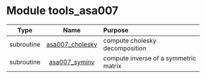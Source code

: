 # Module tools_asa007

| Type | Name | Purpose |
| :--: | :--: | :---------- |
| subroutine | [asa007_cholesky](https://github.com/JCSDA/saber/tree/develop/src/saber/external/tools_asa007.F90#L28) | compute cholesky decomposition |
| subroutine | [asa007_syminv](https://github.com/JCSDA/saber/tree/develop/src/saber/external/tools_asa007.F90#L107) | compute inverse of a symmetric matrix |
